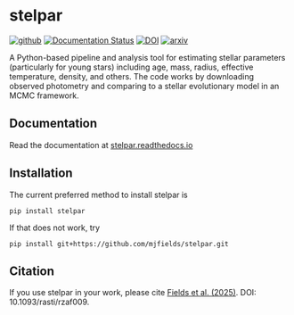 # stelpar

[![github](https://img.shields.io/badge/GitHub-mjfields%2Fstelpar-purple)](https://github.com/mjfields/stelpar)
[![Documentation Status](https://readthedocs.org/projects/stelpar/badge/?version=latest)](https://stelpar.readthedocs.io/en/latest/?badge=latest)
[![DOI](https://img.shields.io/badge/DOI-10.1093%2Frasti%2Frzaf009-blue
)](https://doi.org/10.1093/rasti/rzaf009)
[![arxiv](https://img.shields.io/badge/arXiv-10.48550%2FarXiv.2504.02990-red
)](http://arxiv.org/abs/2504.02990)

A Python-based pipeline and analysis tool for estimating stellar parameters (particularly for young stars) including age, mass, radius, effective temperature, density, and others. The code works by downloading observed photometry and comparing to a stellar evolutionary model in an MCMC framework. 

## Documentation

Read the documentation at [stelpar.readthedocs.io](https://stelpar.readthedocs.io/en/latest/)

## Installation

The current preferred method to install stelpar is

`pip install stelpar`

If that does not work, try

`pip install git+https://github.com/mjfields/stelpar.git`

## Citation

If you use stelpar in your work, please cite [Fields et al. (2025)](https://doi.org/10.1093/rasti/rzaf009). DOI: 10.1093/rasti/rzaf009.
